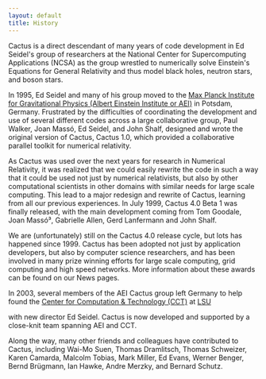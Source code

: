 ```yaml
---
layout: default
title: History
---
```

Cactus is a direct descendant of many years of code development in Ed
Seidel\'s group of researchers at the National Center for Supercomputing
Applications (NCSA) as the group wrestled to numerically solve
Einstein\'s Equations for General Relativity and thus model black holes,
neutron stars, and boson stars.

In 1995, Ed Seidel and many of his group moved to the [Max Planck
Institute for Gravitational Physics (Albert Einstein Institute or
AEI)](http://www.aei.mpg.de) in Potsdam, Germany. Frustrated by the
difficulties of coordinating the development and use of several
different codes across a large collaborative group, Paul Walker, Joan
Massó, Ed Seidel, and John Shalf, designed and wrote the original
version of Cactus, Cactus 1.0, which provided a collaborative parallel
toolkit for numerical relativity.

As Cactus was used over the next years for research in Numerical
Relativity, it was realized that we could easily rewrite the code in
such a way that it could be used not just by numerical relativists, but
also by other computational scientists in other domains with similar
needs for large scale computing. This lead to a major redesign and
rewrite of Cactus, learning from all our previous experiences. In July
1999, Cactus 4.0 Beta 1 was finally released, with the main development
coming from Tom Goodale, Joan Massó³, Gabrielle Allen, Gerd Lanfermann
and John Shalf.

We are (unfortunately) still on the Cactus 4.0 release cycle, but lots
has happened since 1999. Cactus has been adopted not just by application
developers, but also by computer science researchers, and has been
involved in many prize winning efforts for large scale computing, grid
computing and high speed networks. More information about these awards
can be found on our News pages.

In 2003, several members of the AEI Cactus group left Germany to help
found the [Center for Computation & Technology
(CCT)](http://www.cct.lsu.edu/ "Center for Computation & Technology") at
[LSU](http://lsu.edu/)

with new director Ed Seidel. Cactus is now developed and supported by a
close-knit team spanning AEI and CCT.

Along the way, many other friends and colleagues have contributed to
Cactus, including Wai-Mo Suen, Thomas Dramlitsch, Thomas Schweizer,
Karen Camarda, Malcolm Tobias, Mark Miller, Ed Evans, Werner Benger,
Bernd Brügmann, Ian Hawke, Andre Merzky, and Bernard Schutz.
